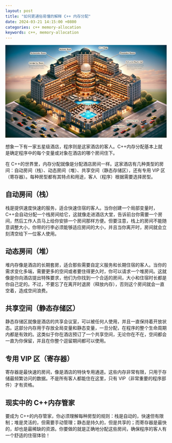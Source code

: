 ```yaml
---
layout: post
title: "如何更通俗易懂的解释 C++ 内存分配"
date: 2024-03-21 14:15:00 +0800
categories: c++ memory-allocation
keywords: c++, memory-allocation
---
```


![WRXPJE](https://raw.githubusercontent.com/jamiesun/images/master/default/WRXPJE.jpg)

想象一下有一家五星级酒店，程序则是这家酒店的客人。C++内存分配基本上就是确定程序中的每个变量或对象在酒店的哪个房间住下。

在 C++的世界里，内存分配就像是分配酒店房间一样。这家酒店有几种类型的房间：自动房间（栈）、动态房间（堆）、共享空间（静态存储区），还有专用 VIP 区（寄存器）。每种房型都有其特点和用途，客人（程序）根据需要选择房型。

## 自动房间（栈）

栈是提供速度快速的服务，适合快速住宿的客人。当你创建一个局部变量时，C++会自动分配一个栈房间给它，这就像走进酒店大堂，告诉前台你需要一个房间，然后工作人员马上给你安排一个房间那样方便。但要注意，栈上的房间不能随意调整大小，你带的行李必须能够适应房间的大小，并且当你离开时，房间就会立刻清空给下一位客人使用。

## 动态房间（堆）

堆内存像是酒店的长期套房，适合那些需要自定义服务和长期住宿的客人。当你的需求变化多端，需要更多的空间或者要住得更久时，你可以请求一个堆房间。这就像是你向酒店提出特殊要求，他们为你找到一个合适的房间，大小和住宿时长都是你自己定的。不过，不要忘了在离开时退房（释放内存），否则这个房间就会一直空着，造成空间浪费。

## 共享空间（静态存储区）

静态存储区就像是酒店的共享会议室，可以被任何人使用，并且一直保持着开放状态。这部分内存用于存放全局变量和静态变量，一旦分配，在程序的整个生命周期内都是有效的。这类似于你在酒店预订了一个共享空间，无论你在不在，空间都会一直为你保留，并且在你整个逗留期间都可以使用。

## 专用 VIP 区（寄存器）

寄存器是最快速的房间，像是酒店的特快专用通道。这些内存非常有限，只用于存储最频繁访问的数据。不是所有客人都能住在这里，只有 VIP（非常重要的程序部件）才有资格。

## 现实中的 C++内存管家

要成为 C++的内存管家，你必须理解每种房型的规则：栈是自动的，快速但有限制；堆是灵活的，但需要手动管理；静态是持久的，但是共享的；而寄存器是最快的，却也是最稀缺的资源。你要做的就是正确地分配这些房间，确保程序的客人有一个舒适的住宿体验！

